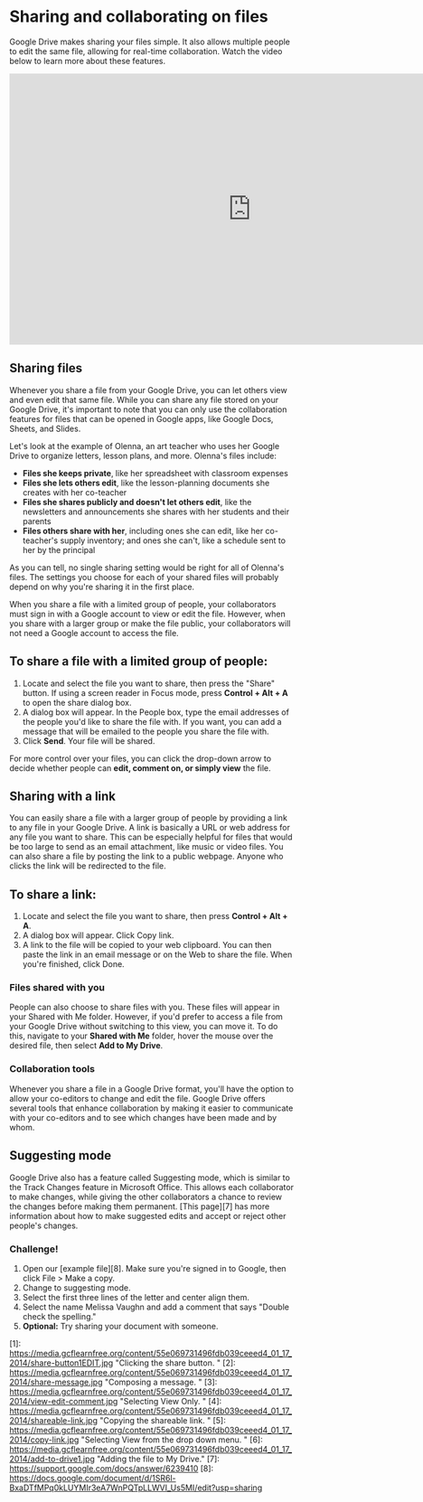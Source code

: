 # Sharing and collaborating on files

Google Drive makes sharing your files simple. It also allows multiple people to edit the same file, allowing for real-time collaboration. Watch the video below to learn more about these features.

<iframe width="853" height="480" src="https://www.youtube.com/embed/Z7TrFgIfcA8" frameborder="0" allow="accelerometer; autoplay; encrypted-media; gyroscope; picture-in-picture" allowfullscreen="">
</iframe>

## Sharing files

Whenever you share a file from your Google Drive, you can let others
view and even edit that same file. While you can share any file stored
on your Google Drive, it's important to note that you can only use the
collaboration features for files that can be opened  in Google apps,
like Google Docs, Sheets, and Slides.

Let's look at the example of Olenna, an art teacher who uses her
Google Drive to organize letters, lesson plans, and more. Olenna's
files include:

- **Files she keeps private**, like her spreadsheet with classroom expenses
- **Files she lets others edit**, like the lesson-planning documents she creates with her co-teacher
- **Files she shares publicly and doesn't let others edit**, like the newsletters and announcements she shares with her students and their parents
- **Files others share with her**, including ones she can edit, like her co-teacher's supply inventory; and ones she can't, like a schedule sent to her by the principal

As you can tell, no single sharing setting would be right for all of Olenna's files. The settings you choose for each of your shared files will probably depend on why you're sharing it in the first place.

When you share a file with a limited group of people, your collaborators must sign in with a Google account to view or edit the file. However, when you share with a larger group or make the file public, your collaborators will not need a Google account to access the file.

## To share a file with a limited group of people:

1. Locate and select the file you want to share, then press the
   "Share" button. If using a screen reader in Focus mode, press
   **Control + Alt + A** to open the share dialog box.
2. A dialog box will appear. In the People box, type the email addresses of the people you'd like to share the file with. If you want, you can add a message that will be emailed to the people you share the file with.
3. Click **Send**. Your file will be shared.

For more control over your files, you can click the drop-down arrow to decide whether people can **edit, comment on, or simply view** the file.

## Sharing with a link

You can easily share a file with a larger group of people by providing a link to any file in your Google Drive. A link is basically a URL or web address for any file you want to share. This can be especially helpful for files that would be too large to send as an email attachment, like music or video files. You can also share a file by posting the link to a public webpage. Anyone who clicks the link will be redirected to the file.

## To share a link:

1. Locate and select the file you want to share, then press
   **Control + Alt + A**.
2. A dialog box will appear. Click Copy link.
3. A link to the file will be copied to your web clipboard. You can then paste the link in an email message or on the Web to share the file. When you're finished, click Done.

### Files shared with you

People can also choose to share files with you. These files will appear in your Shared with Me folder. However, if you'd prefer to access a file from your Google Drive without switching to this view, you can move it. To do this, navigate to your **Shared with Me** folder, hover the mouse over the desired file, then select **Add to My Drive**.

### Collaboration tools

Whenever you share a file in a Google Drive format, you'll have the option to allow your co-editors to change and edit the file. Google Drive offers several tools that enhance collaboration by making it easier to communicate with your co-editors and to see which changes have been made and by whom.

## Suggesting mode

Google Drive also has a feature called Suggesting mode, which is similar to the Track Changes feature in Microsoft Office. This allows each collaborator to make changes, while giving the other collaborators a chance to review the changes before making them permanent. [This page][7] has more information about how to make suggested edits and accept or reject other people's changes.

### Challenge!

1. Open our [example file][8]. Make sure you're signed in to Google, then click File > Make a copy.
2. Change to suggesting mode.
3. Select the first three lines of the letter and center align them.
4. Select the name Melissa Vaughn and add a comment that says "Double check the spelling."
5. **Optional:** Try sharing your document with someone.

[1]: <https://media.gcflearnfree.org/content/55e069731496fdb039ceeed4_01_17_2014/share-button1EDIT.jpg> "Clicking the share button. " [2]: <https://media.gcflearnfree.org/content/55e069731496fdb039ceeed4_01_17_2014/share-message.jpg> "Composing a message. " [3]: <https://media.gcflearnfree.org/content/55e069731496fdb039ceeed4_01_17_2014/view-edit-comment.jpg> "Selecting View Only. " [4]: <https://media.gcflearnfree.org/content/55e069731496fdb039ceeed4_01_17_2014/shareable-link.jpg> "Copying the shareable link. " [5]: <https://media.gcflearnfree.org/content/55e069731496fdb039ceeed4_01_17_2014/copy-link.jpg> "Selecting View from the drop down menu. " [6]: <https://media.gcflearnfree.org/content/55e069731496fdb039ceeed4_01_17_2014/add-to-drive1.jpg> "Adding the file to My Drive." [7]: <https://support.google.com/docs/answer/6239410> [8]: <https://docs.google.com/document/d/1SR6l-BxaDTfMPq0kLUYMIr3eA7WnPQTpLLWVI_Us5MI/edit?usp=sharing>
